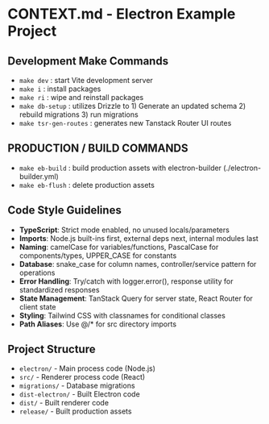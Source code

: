 # CONTEXT.md - Electron Example Project

## Development Make Commands

- `make dev` : start Vite development server
- `make i` : install packages
- `make ri` : wipe and reinstall packages
- `make db-setup` : utilizes Drizzle to 1) Generate an updated schema 2) rebuild migrations 3) run migrations
- `make tsr-gen-routes` : generates new Tanstack Router UI routes

## PRODUCTION / BUILD COMMANDS
- `make eb-build` : build production assets with electron-builder (./electron-builder.yml)
- `make eb-flush` : delete production assets

## Code Style Guidelines
- **TypeScript**: Strict mode enabled, no unused locals/parameters
- **Imports**: Node.js built-ins first, external deps next, internal modules last
- **Naming**: camelCase for variables/functions, PascalCase for components/types, UPPER_CASE for constants
- **Database**: snake_case for column names, controller/service pattern for operations
- **Error Handling**: Try/catch with logger.error(), response utility for standardized responses
- **State Management**: TanStack Query for server state, React Router for client state
- **Styling**: Tailwind CSS with classnames for conditional classes
- **Path Aliases**: Use @/* for src directory imports

## Project Structure
- `electron/` - Main process code (Node.js)
- `src/` - Renderer process code (React)
- `migrations/` - Database migrations
- `dist-electron/` - Built Electron code
- `dist/` - Built renderer code
- `release/` - Built production assets